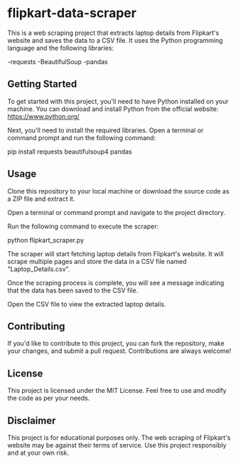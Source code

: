 # flipkart-data-scraper

This is a web scraping project that extracts laptop details from Flipkart's website and saves the data to a CSV file. It uses the Python programming language and the following libraries:

-requests
-BeautifulSoup
-pandas

## Getting Started

To get started with this project, you'll need to have Python installed on your machine. You can download and install Python from the official website: https://www.python.org/

Next, you'll need to install the required libraries. Open a terminal or command prompt and run the following command:

pip install requests beautifulsoup4 pandas

## Usage

Clone this repository to your local machine or download the source code as a ZIP file and extract it.

Open a terminal or command prompt and navigate to the project directory.

Run the following command to execute the scraper:

python flipkart_scraper.py

The scraper will start fetching laptop details from Flipkart's website. It will scrape multiple pages and store the data in a CSV file named "Laptop_Details.csv".

Once the scraping process is complete, you will see a message indicating that the data has been saved to the CSV file.

Open the CSV file to view the extracted laptop details.

## Contributing

If you'd like to contribute to this project, you can fork the repository, make your changes, and submit a pull request. Contributions are always welcome!

## License

This project is licensed under the MIT License. Feel free to use and modify the code as per your needs.

## Disclaimer

This project is for educational purposes only. The web scraping of Flipkart's website may be against their terms of service. Use this project responsibly and at your own risk.
